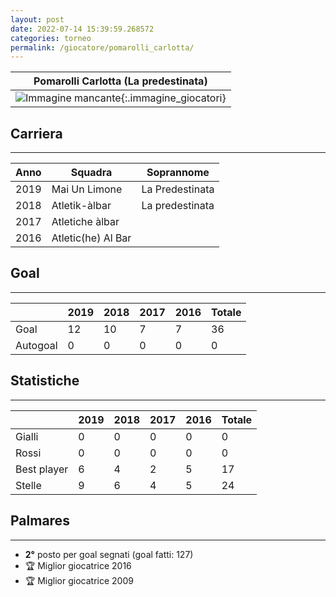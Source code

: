 ```yaml
---
layout: post
date: 2022-07-14 15:39:59.268572
categories: torneo
permalink: /giocatore/pomarolli_carlotta/
---
```

<link rel='stylesheets' href='./../assets/giocatori.css'>

| Pomarolli Carlotta (La predestinata) |
|:-----:|
| ![Immagine mancante]('./../../assets/giocatori/pomarolli_carlotta.png){:.immagine_giocatori} |


## Carriera
----

|Anno|Squadra|Soprannome|
|:---:|---|---|
|2019|Mai Un Limone|La Predestinata|
|2018|Atletik-àlbar|La predestinata|
|2017|Atletiche àlbar||
|2016|Atletic(he) Al Bar||


## Goal
----

| |2019|2018|2017|2016| Totale |
|---|---|---|---|---|---|
|Goal|12|10|7|7|36|
|Autogoal|0|0|0|0|0|


## Statistiche
----

| |2019|2018|2017|2016| Totale |
|---|---|---|---|---|---|
|Gialli|0|0|0|0|0|
|Rossi|0|0|0|0|0|
|Best player|6|4|2|5|17|
|Stelle|9|6|4|5|24|


## Palmares
----

- **2°** posto per goal segnati (goal fatti: 127)
- 🏆 Miglior giocatrice 2016
- 🏆 Miglior giocatrice 2009
